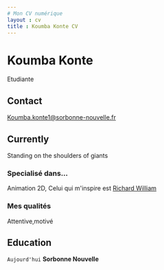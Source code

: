 ```yaml
---
# Mon CV numérique
layout : cv
title : Koumba Konte CV
---
```

<link rel="stylesheet" href="/assets/css/style.css">
<div class="main-container">

# Koumba Konte
Etudiante

## Contact

<div id ="Mon adresse mail">
<a href="Koumba.konte1@sorbonne-nouvelle.fr">Koumba.konte1@sorbonne-nouvelle.fr</a>
  
</div>

## Currently

Standing on the shoulders of giants

### Specialisé dans...

Animation 2D, Celui qui m'inspire est [Richard William](https://fr.wikipedia.org/wiki/Richard_Williams_animateur)


### Mes qualités
Attentive,motivé


## Education 

`Aujourd'hui`
__Sorbonne Nouvelle__



